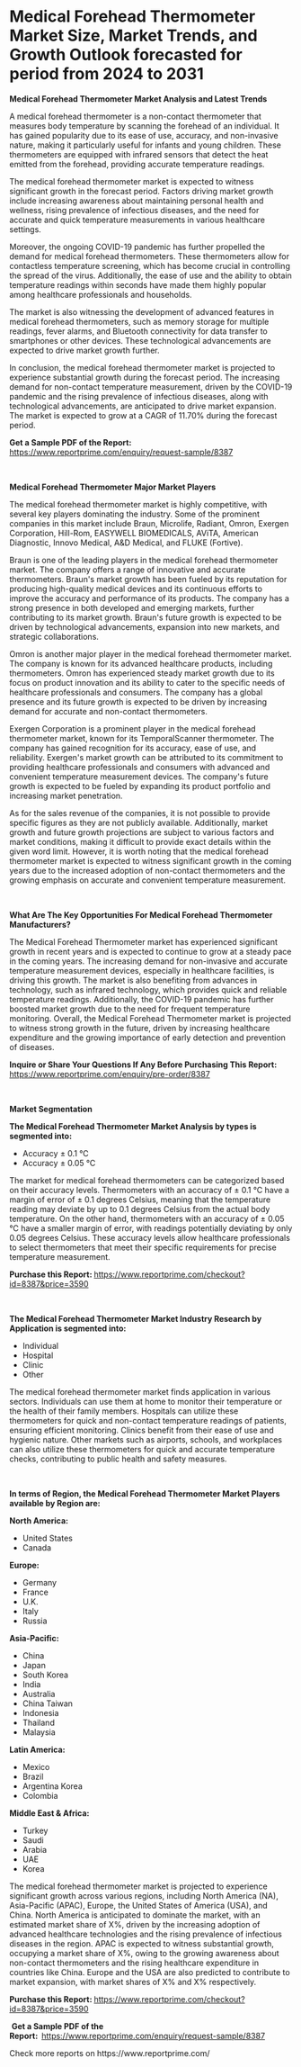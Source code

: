 <p><h1>Medical Forehead Thermometer Market Size, Market Trends, and Growth Outlook forecasted for period from 2024 to 2031</h1></p><p><strong>Medical Forehead Thermometer Market Analysis and Latest Trends</strong></p>
<p><p>A medical forehead thermometer is a non-contact thermometer that measures body temperature by scanning the forehead of an individual. It has gained popularity due to its ease of use, accuracy, and non-invasive nature, making it particularly useful for infants and young children. These thermometers are equipped with infrared sensors that detect the heat emitted from the forehead, providing accurate temperature readings.</p><p>The medical forehead thermometer market is expected to witness significant growth in the forecast period. Factors driving market growth include increasing awareness about maintaining personal health and wellness, rising prevalence of infectious diseases, and the need for accurate and quick temperature measurements in various healthcare settings.</p><p>Moreover, the ongoing COVID-19 pandemic has further propelled the demand for medical forehead thermometers. These thermometers allow for contactless temperature screening, which has become crucial in controlling the spread of the virus. Additionally, the ease of use and the ability to obtain temperature readings within seconds have made them highly popular among healthcare professionals and households.</p><p>The market is also witnessing the development of advanced features in medical forehead thermometers, such as memory storage for multiple readings, fever alarms, and Bluetooth connectivity for data transfer to smartphones or other devices. These technological advancements are expected to drive market growth further.</p><p>In conclusion, the medical forehead thermometer market is projected to experience substantial growth during the forecast period. The increasing demand for non-contact temperature measurement, driven by the COVID-19 pandemic and the rising prevalence of infectious diseases, along with technological advancements, are anticipated to drive market expansion. The market is expected to grow at a CAGR of 11.70% during the forecast period.</p></p>
<p><strong>Get a Sample PDF of the Report:&nbsp;</strong> <a href="https://www.reportprime.com/enquiry/request-sample/8387">https://www.reportprime.com/enquiry/request-sample/8387</a></p>
<p>&nbsp;</p>
<p><strong>Medical Forehead Thermometer Major Market Players</strong></p>
<p><p>The medical forehead thermometer market is highly competitive, with several key players dominating the industry. Some of the prominent companies in this market include Braun, Microlife, Radiant, Omron, Exergen Corporation, Hill-Rom, EASYWELL BIOMEDICALS, AViTA, American Diagnostic, Innovo Medical, A&D Medical, and FLUKE (Fortive).</p><p>Braun is one of the leading players in the medical forehead thermometer market. The company offers a range of innovative and accurate thermometers. Braun's market growth has been fueled by its reputation for producing high-quality medical devices and its continuous efforts to improve the accuracy and performance of its products. The company has a strong presence in both developed and emerging markets, further contributing to its market growth. Braun's future growth is expected to be driven by technological advancements, expansion into new markets, and strategic collaborations.</p><p>Omron is another major player in the medical forehead thermometer market. The company is known for its advanced healthcare products, including thermometers. Omron has experienced steady market growth due to its focus on product innovation and its ability to cater to the specific needs of healthcare professionals and consumers. The company has a global presence and its future growth is expected to be driven by increasing demand for accurate and non-contact thermometers.</p><p>Exergen Corporation is a prominent player in the medical forehead thermometer market, known for its TemporalScanner thermometer. The company has gained recognition for its accuracy, ease of use, and reliability. Exergen's market growth can be attributed to its commitment to providing healthcare professionals and consumers with advanced and convenient temperature measurement devices. The company's future growth is expected to be fueled by expanding its product portfolio and increasing market penetration.</p><p>As for the sales revenue of the companies, it is not possible to provide specific figures as they are not publicly available. Additionally, market growth and future growth projections are subject to various factors and market conditions, making it difficult to provide exact details within the given word limit. However, it is worth noting that the medical forehead thermometer market is expected to witness significant growth in the coming years due to the increased adoption of non-contact thermometers and the growing emphasis on accurate and convenient temperature measurement.</p></p>
<p>&nbsp;</p>
<p><strong>What Are The Key Opportunities For Medical Forehead Thermometer Manufacturers?</strong></p>
<p><p>The Medical Forehead Thermometer market has experienced significant growth in recent years and is expected to continue to grow at a steady pace in the coming years. The increasing demand for non-invasive and accurate temperature measurement devices, especially in healthcare facilities, is driving this growth. The market is also benefiting from advances in technology, such as infrared technology, which provides quick and reliable temperature readings. Additionally, the COVID-19 pandemic has further boosted market growth due to the need for frequent temperature monitoring. Overall, the Medical Forehead Thermometer market is projected to witness strong growth in the future, driven by increasing healthcare expenditure and the growing importance of early detection and prevention of diseases.</p></p>
<p><strong>Inquire or Share Your Questions If Any Before Purchasing This Report:</strong> <a href="https://www.reportprime.com/enquiry/pre-order/8387">https://www.reportprime.com/enquiry/pre-order/8387</a></p>
<p>&nbsp;</p>
<p><strong>Market Segmentation</strong></p>
<p><strong>The Medical Forehead Thermometer Market Analysis by types is segmented into:</strong></p>
<p><ul><li>Accuracy ± 0.1 ℃</li><li>Accuracy ± 0.05 ℃</li></ul></p>
<p><p>The market for medical forehead thermometers can be categorized based on their accuracy levels. Thermometers with an accuracy of ± 0.1 ℃ have a margin of error of ± 0.1 degrees Celsius, meaning that the temperature reading may deviate by up to 0.1 degrees Celsius from the actual body temperature. On the other hand, thermometers with an accuracy of ± 0.05 ℃ have a smaller margin of error, with readings potentially deviating by only 0.05 degrees Celsius. These accuracy levels allow healthcare professionals to select thermometers that meet their specific requirements for precise temperature measurement.</p></p>
<p><strong>Purchase this Report:&nbsp;</strong><a href="https://www.reportprime.com/checkout?id=8387&price=3590">https://www.reportprime.com/checkout?id=8387&price=3590</a></p>
<p>&nbsp;</p>
<p><strong>The Medical Forehead Thermometer Market Industry Research by Application is segmented into:</strong></p>
<p><ul><li>Individual</li><li>Hospital</li><li>Clinic</li><li>Other</li></ul></p>
<p><p>The medical forehead thermometer market finds application in various sectors. Individuals can use them at home to monitor their temperature or the health of their family members. Hospitals can utilize these thermometers for quick and non-contact temperature readings of patients, ensuring efficient monitoring. Clinics benefit from their ease of use and hygienic nature. Other markets such as airports, schools, and workplaces can also utilize these thermometers for quick and accurate temperature checks, contributing to public health and safety measures.</p></p>
<p>&nbsp;</p>
<p><strong>In terms of Region, the Medical Forehead Thermometer Market Players available by Region are:</strong></p>
<p>
    <p> <strong> North America: </strong>
        <ul>
            <li>United States</li>
            <li>Canada</li>
        </ul>
        </p> 
    <p> <strong> Europe: </strong>
        <ul>
            <li>Germany</li>
            <li>France</li>
            <li>U.K.</li>
            <li>Italy</li>
            <li>Russia</li>
        </ul>
        </p> 
    <p> <strong> Asia-Pacific: </strong>
        <ul>
            <li>China</li>
            <li>Japan</li>
            <li>South Korea</li>
            <li>India</li>
            <li>Australia</li>
            <li>China Taiwan</li>
            <li>Indonesia</li>
            <li>Thailand</li>
            <li>Malaysia</li>
        </ul>
        </p> 
    <p> <strong> Latin America: </strong>
        <ul>
            <li>Mexico</li>
            <li>Brazil</li>
            <li>Argentina Korea</li>
            <li>Colombia</li>
        </ul>
        </p> 
    <p> <strong> Middle East & Africa: </strong>
        <ul>
            <li>Turkey</li>
            <li>Saudi</li>
            <li>Arabia</li>
            <li>UAE</li>
            <li>Korea</li>
        </ul>
    </p>
    </p>
<p><p>The medical forehead thermometer market is projected to experience significant growth across various regions, including North America (NA), Asia-Pacific (APAC), Europe, the United States of America (USA), and China. North America is anticipated to dominate the market, with an estimated market share of X%, driven by the increasing adoption of advanced healthcare technologies and the rising prevalence of infectious diseases in the region. APAC is expected to witness substantial growth, occupying a market share of X%, owing to the growing awareness about non-contact thermometers and the rising healthcare expenditure in countries like China. Europe and the USA are also predicted to contribute to market expansion, with market shares of X% and X% respectively.</p></p>
<p><strong>Purchase this Report: </strong><a href="https://www.reportprime.com/checkout?id=8387&price=3590">https://www.reportprime.com/checkout?id=8387&price=3590</a></p>
<p>&nbsp;<strong>Get a Sample PDF of the Report:&nbsp;&nbsp;</strong><a href="https://www.reportprime.com/enquiry/request-sample/8387">https://www.reportprime.com/enquiry/request-sample/8387</a></p>
<p><strong></strong></p>
<p>Check more reports on https://www.reportprime.com/</p>
